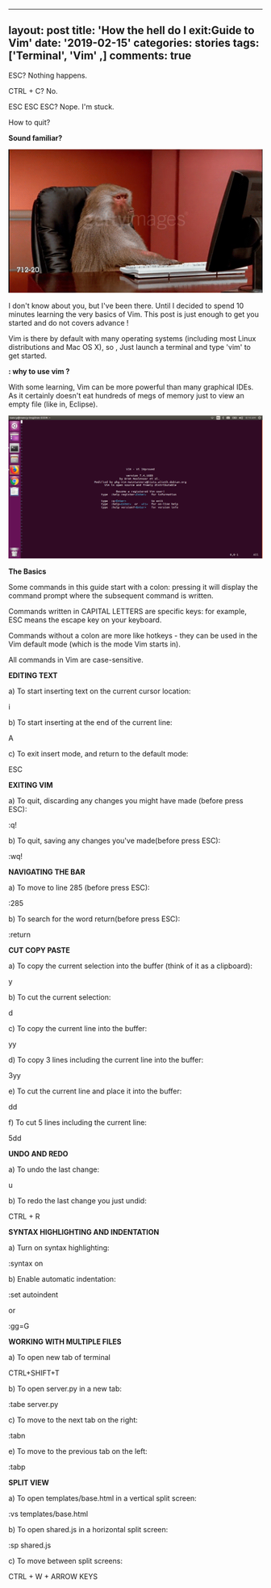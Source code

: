 
---
layout: post
title: 'How the hell do I exit:Guide to Vim'
date:   '2019-02-15'
categories: stories
tags: ['Terminal', 'Vim' ,]
comments: true
---
ESC? Nothing happens.

CTRL + C? No.

ESC ESC ESC? Nope. I'm stuck.

How to quit? 

<strong>Sound familiar?</strong>

<div class="image">
    <a href="/public/img/vim.gif">
        <img alt="'Project metrics' tab" src="/public/img/vim.gif" />
    </a>
</div>

I don't know about you, but I've been there. Until I decided to spend 10 minutes learning the very basics of Vim. 
This post is just enough to get you started and do not covers advance ! 

Vim is there by default with many operating systems (including most Linux distributions and Mac OS X), 
so , Just launch a terminal and type 'vim' to get started.

<strong>: why to use vim ?</strong>

With some learning, Vim can be more powerful than many graphical IDEs.
As it certainly doesn't eat hundreds of megs of memory just to view an empty file (like in, Eclipse).

<div class="image">
    <a href="/public/img/vim.png">
        <img alt="'Project metrics' tab" src="/public/img/vim.png" />
    </a>
</div>

<strong>The Basics</strong>

Some commands in this guide start with a colon: pressing it will display the command prompt where the subsequent command is written.

Commands written in CAPITAL LETTERS are specific keys: for example, ESC means the escape key on your keyboard.

Commands without a colon are more like hotkeys - they can be used in the Vim default mode (which is the mode Vim starts in).

All commands in Vim are case-sensitive.

<strong>EDITING TEXT</strong>

a) To start inserting text on the current cursor location:

i

b) To start inserting at the end of the current line:

A

c) To exit insert mode, and return to the default mode:

ESC

<strong>EXITING VIM</strong>

a) To quit, discarding any changes you might have made (before press ESC):

:q!   

b) To quit, saving any changes you've made(before press ESC):

:wq!

<strong>NAVIGATING THE BAR</strong>

a) To move to line 285 (before press ESC):

:285

b) To search for the word return(before press ESC):

:return

<strong>CUT COPY PASTE </strong>

a) To copy the current selection into the buffer (think of it as a clipboard):

y

b) To cut the current selection:

d

c) To copy the current line into the buffer:

yy

d) To copy 3 lines including the current line into the buffer:

3yy

e) To cut the current line and place it into the buffer:

dd

f) To cut 5 lines including the current line:

5dd

<strong>UNDO AND REDO</strong>

a) To undo the last change:

u

b) To redo the last change you just undid:

CTRL + R

<strong> SYNTAX HIGHLIGHTING AND INDENTATION</strong>

a) Turn on syntax highlighting:

:syntax on

b) Enable automatic indentation:

:set autoindent

or

:gg=G

<strong>WORKING WITH MULTIPLE FILES</strong>

a) To open new tab of terminal

CTRL+SHIFT+T

b) To open server.py in a new tab:

:tabe server.py

c) To move to the next tab on the right:

:tabn

e) To move to the previous tab on the left:

:tabp

<strong>SPLIT VIEW</strong>

a) To open templates/base.html in a vertical split screen:

:vs templates/base.html

b) To open shared.js in a horizontal split screen:

:sp shared.js

c) To move between split screens:

CTRL + W + ARROW KEYS






















